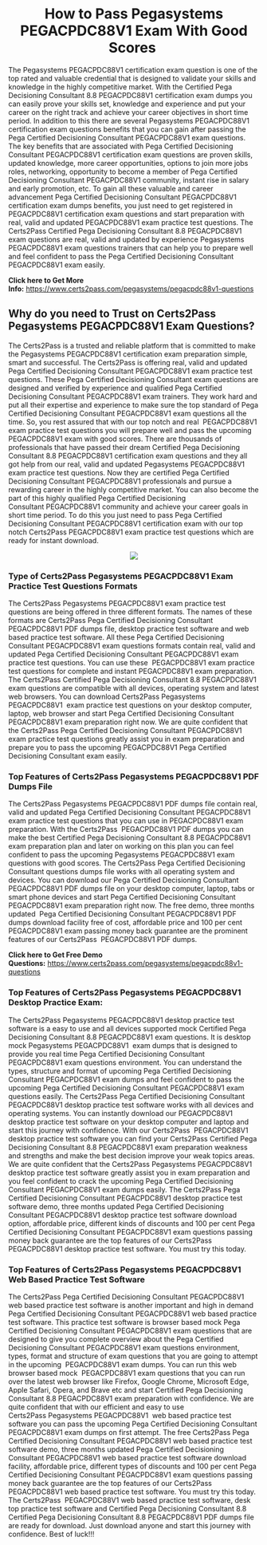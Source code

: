 <h1 style="text-align: center;"><strong>How to Pass Pegasystems PEGACPDC88V1 Exam With Good Scores </strong></h1>

<p>The Pegasystems PEGACPDC88V1 certification exam question is one of the top rated and valuable credential that is designed to validate your skills and knowledge in the highly competitive market. With the Certified Pega Decisioning Consultant 8.8 PEGACPDC88V1 certification exam dumps you can easily prove your skills set, knowledge and experience and put your career on the right track and achieve your career objectives in short time period. In addition to this there are several Pegasystems PEGACPDC88V1  certification exam questions benefits that you can gain after passing the Pega Certified Decisioning Consultant PEGACPDC88V1 exam questions. The key benefits that are associated with Pega Certified Decisioning Consultant PEGACPDC88V1 certification exam questions are proven skills, updated knowledge, more career opportunities, options to join more jobs roles, networking, opportunity to become a member of Pega Certified Decisioning Consultant PEGACPDC88V1 community, instant rise in salary and early promotion, etc. To gain all these valuable and career advancement Pega Certified Decisioning Consultant PEGACPDC88V1 certification exam dumps benefits, you just need to get registered in PEGACPDC88V1 certification exam questions and start preparation with real, valid and updated PEGACPDC88V1 exam practice test questions. The Certs2Pass Certified Pega Decisioning Consultant 8.8 PEGACPDC88V1 exam questions are real, valid and updated by experience Pegasystems PEGACPDC88V1 exam questions trainers that can help you to prepare well and feel confident to pass the Pega Certified Decisioning Consultant PEGACPDC88V1 exam easily.</p>

<p><strong>Click here to Get More Info:</strong> <a href="https://www.certs2pass.com/pegasystems/pegacpdc88v1-questions">https://www.certs2pass.com/pegasystems/pegacpdc88v1-questions</a></p>

<h2><strong>Why do you need to Trust on Certs2Pass Pegasystems PEGACPDC88V1 Exam Questions?</strong></h2>

<p>The Certs2Pass is a trusted and reliable platform that is committed to make the Pegasystems PEGACPDC88V1 certification exam preparation simple, smart and successful. The Certs2Pass is offering real, valid and updated Pega Certified Decisioning Consultant PEGACPDC88V1 exam practice test questions. These Pega Certified Decisioning Consultant exam questions are designed and verified by experience and qualified Pega Certified Decisioning Consultant PEGACPDC88V1 exam trainers. They work hard and put all their expertise and experience to make sure the top standard of Pega Certified Decisioning Consultant PEGACPDC88V1 exam questions all the time. So, you rest assured that with our top notch and real  PEGACPDC88V1 exam practice test questions you will prepare well and pass the upcoming PEGACPDC88V1 exam with good scores. There are thousands of professionals that have passed their dream Certified Pega Decisioning Consultant 8.8 PEGACPDC88V1 certification exam questions and they all got help from our real, valid and updated Pegasystems PEGACPDC88V1  exam practice test questions. Now they are certified Pega Certified Decisioning Consultant PEGACPDC88V1 professionals and pursue a rewarding career in the highly competitive market. You can also become the part of this highly qualified Pega Certified Decisioning Consultant PEGACPDC88V1 community and achieve your career goals in short time period. To do this you just need to pass Pega Certified Decisioning Consultant PEGACPDC88V1 certification exam with our top notch Certs2Pass PEGACPDC88V1 exam practice test questions which are ready for instant download.</p>

<p style="text-align: center;"><img src="https://i.ibb.co/KqxymRr/161103-143.jpg" /></p>

<h3><strong>Type of Certs2Pass Pegasystems PEGACPDC88V1 Exam Practice Test Questions Formats</strong></h3>

<p>The Certs2Pass Pegasystems PEGACPDC88V1 exam practice test questions are being offered in three different formats. The names of these formats are Certs2Pass Pega Certified Decisioning Consultant PEGACPDC88V1 PDF dumps file, desktop practice test software and web based practice test software. All these Pega Certified Decisioning Consultant PEGACPDC88V1 exam questions formats contain real, valid and updated Pega Certified Decisioning Consultant PEGACPDC88V1 exam practice test questions. You can use these  PEGACPDC88V1 exam practice test questions for complete and instant PEGACPDC88V1 exam preparation. The Certs2Pass Certified Pega Decisioning Consultant 8.8 PEGACPDC88V1 exam questions are compatible with all devices, operating system and latest web browsers. You can download Certs2Pass Pegasystems PEGACPDC88V1  exam practice test questions on your desktop computer, laptop, web browser and start Pega Certified Decisioning Consultant PEGACPDC88V1 exam preparation right now. We are quite confident that the Certs2Pass Pega Certified Decisioning Consultant PEGACPDC88V1 exam practice test questions greatly assist you in exam preparation and prepare you to pass the upcoming PEGACPDC88V1 Pega Certified Decisioning Consultant exam easily.</p>

<h3><strong>Top Features of Certs2Pass Pegasystems PEGACPDC88V1 PDF Dumps File</strong></h3>

<p>The Certs2Pass Pegasystems PEGACPDC88V1 PDF dumps file contain real, valid and updated Pega Certified Decisioning Consultant PEGACPDC88V1 exam practice test questions that you can use in PEGACPDC88V1 exam preparation. With the Certs2Pass  PEGACPDC88V1 PDF dumps you can make the best Certified Pega Decisioning Consultant 8.8 PEGACPDC88V1 exam preparation plan and later on working on this plan you can feel confident to pass the upcoming Pegasystems PEGACPDC88V1 exam questions with good scores. The Certs2Pass Pega Certified Decisioning Consultant questions dumps file works with all operating system and devices. You can download our Pega Certified Decisioning Consultant PEGACPDC88V1 PDF dumps file on your desktop computer, laptop, tabs or smart phone devices and start Pega Certified Decisioning Consultant PEGACPDC88V1 exam preparation right now. The free demo, three months updated  Pega Certified Decisioning Consultant PEGACPDC88V1 PDF dumps download facility free of cost, affordable price and 100 per cent PEGACPDC88V1 exam passing money back guarantee are the prominent features of our Certs2Pass  PEGACPDC88V1 PDF dumps.</p>

<p><strong>Click here to Get Free Demo Questions:</strong> <a href="https://www.certs2pass.com/pegasystems/pegacpdc88v1-questions">https://www.certs2pass.com/pegasystems/pegacpdc88v1-questions</a></p>

<h3><strong>Top Features of Certs2Pass Pegasystems PEGACPDC88V1 Desktop Practice Exam:</strong></h3>

<p>The Certs2Pass Pegasystems PEGACPDC88V1 desktop practice test software is a easy to use and all devices supported mock Certified Pega Decisioning Consultant 8.8 PEGACPDC88V1 exam questions. It is desktop mock Pegasystems PEGACPDC88V1  exam dumps that is designed to provide you real time Pega Certified Decisioning Consultant PEGACPDC88V1 exam questions environment. You can understand the types, structure and format of upcoming Pega Certified Decisioning Consultant PEGACPDC88V1 exam dumps and feel confident to pass the upcoming Pega Certified Decisioning Consultant PEGACPDC88V1 exam questions easily. The Certs2Pass Pega Certified Decisioning Consultant PEGACPDC88V1 desktop practice test software works with all devices and operating systems. You can instantly download our PEGACPDC88V1 desktop practice test software on your desktop computer and laptop and start this journey with confidence. With our Certs2Pass  PEGACPDC88V1 desktop practice test software you can find your Certs2Pass Certified Pega Decisioning Consultant 8.8 PEGACPDC88V1 exam preparation weakness and strengths and make the best decision improve your weak topics areas. We are quite confident that the Certs2Pass Pegasystems PEGACPDC88V1  desktop practice test software greatly assist you in exam preparation and you feel confident to crack the upcoming Pega Certified Decisioning Consultant PEGACPDC88V1 exam dumps easily. The Certs2Pass Pega Certified Decisioning Consultant PEGACPDC88V1 desktop practice test software demo, three months updated Pega Certified Decisioning Consultant PEGACPDC88V1 desktop practice test software download option, affordable price, different kinds of discounts and 100 per cent Pega Certified Decisioning Consultant PEGACPDC88V1 exam questions passing money back guarantee are the top features of our Certs2Pass  PEGACPDC88V1 desktop practice test software. You must try this today.</p>

<h3><strong>Top Features of Certs2Pass Pegasystems PEGACPDC88V1 Web Based Practice Test Software </strong></h3>

<p>The Certs2Pass Pega Certified Decisioning Consultant PEGACPDC88V1 web based practice test software is another important and high in demand Pega Certified Decisioning Consultant PEGACPDC88V1 web based practice test software. This practice test software is browser based mock Pega Certified Decisioning Consultant PEGACPDC88V1 exam questions that are designed to give you complete overview about the Pega Certified Decisioning Consultant PEGACPDC88V1 exam questions environment, types, format and structure of exam questions that you are going to attempt in the upcoming  PEGACPDC88V1 exam dumps. You can run this web browser based mock  PEGACPDC88V1 exam questions that you can run over the latest web browser like Firefox, Google Chrome, Microsoft Edge, Apple Safari, Opera, and Brave etc and start Certified Pega Decisioning Consultant 8.8 PEGACPDC88V1 exam preparation with confidence. We are quite confident that with our efficient and easy to use Certs2Pass Pegasystems PEGACPDC88V1  web based practice test software you can pass the upcoming Pega Certified Decisioning Consultant PEGACPDC88V1 exam dumps on first attempt. The free Certs2Pass Pega Certified Decisioning Consultant PEGACPDC88V1 web based practice test software demo, three months updated Pega Certified Decisioning Consultant PEGACPDC88V1 web based practice test software download facility, affordable price, different types of discounts and 100 per cent Pega Certified Decisioning Consultant PEGACPDC88V1 exam questions passing money back guarantee are the top features of our Certs2Pass  PEGACPDC88V1 web based practice test software. You must try this today.<br />
The Certs2Pass  PEGACPDC88V1 web based practice test software, desk top practice test software and Certified Pega Decisioning Consultant 8.8 Certified Pega Decisioning Consultant 8.8 PEGACPDC88V1 PDF dumps file are ready for download. Just download anyone and start this journey with confidence. Best of luck!!!</p>
